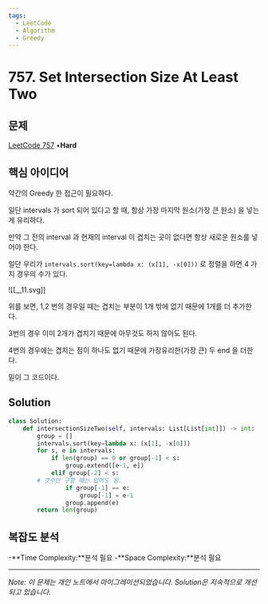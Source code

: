 ```yaml
---
tags:
  - LeetCode
  - Algorithm
  - Greedy
---
```


# 757. Set Intersection Size At Least Two

## 문제

[LeetCode 757](https://leetcode.com/problems/set-intersection-size-at-least-two/) •**Hard**

## 핵심 아이디어

약간의 Greedy 한 접근이 필요하다.

일단 intervals 가 sort 되어 있다고 할 때, 항상 가장 마지막 원소(가장 큰 원소) 을 넣는게 유리하다.

만약 그 전의 interval 과 현재의 interval 이 겹치는 곳이 없다면 항상 새로운 원소를 넣어야 한다.

일단 우리가 `intervals.sort(key=lambda x: (x[1], -x[0]))` 로 정렬을 하면 4 가지 경우의 수가 있다.

![[__11.svg]]

위를 보면, 1,2 번의 경우일 때는 겹치는 부분이 1개 밖에 없기 때문에 1개를 더 추가한다.

3번의 경우 이미 2개가 겹치기 때문에 아무것도 하지 않아도 된다.

4번의 경우에는 겹치는 점이 하나도 없기 때문에 가장유리한(가장 큰) 두 end 을 더한다.

밑이 그 코드이다.

## Solution

```python
class Solution:
    def intersectionSizeTwo(self, intervals: List[List[int]]) -> int:
        group = []
        intervals.sort(key=lambda x: (x[1], -x[0]))
        for s, e in intervals:
            if len(group) == 0 or group[-1] < s:
                group.extend([e-1, e])
            elif group[-2] < s:
        # 갯수만 구할 때는 없어도 됨.
                if group[-1] == e:
                    group[-1] = e-1
                group.append(e)
        return len(group)
```

## 복잡도 분석

-**Time Complexity:**분석 필요
-**Space Complexity:**분석 필요

---

*Note: 이 문제는 개인 노트에서 마이그레이션되었습니다. Solution은 지속적으로 개선되고 있습니다.*
